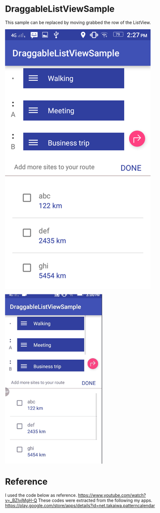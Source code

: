 # DraggableListViewSample
This sample can be replaced by moving grabbed the row of the ListView.

![Demo Image1](https://raw.githubusercontent.com/Priyanka-Mohanty/DraggableListViewSample/master/Screenshot_20180713-142725.png)


![Demo Image](https://raw.githubusercontent.com/Priyanka-Mohanty/DraggableListViewSample/master/20180713_150047.gif)

# Reference
I used the code below as reference.
https://www.youtube.com/watch?v=_BZIvjMgH-Q
These codes were extracted from the following my apps.
https://play.google.com/store/apps/details?id=net.takaiwa.patterncalendar


